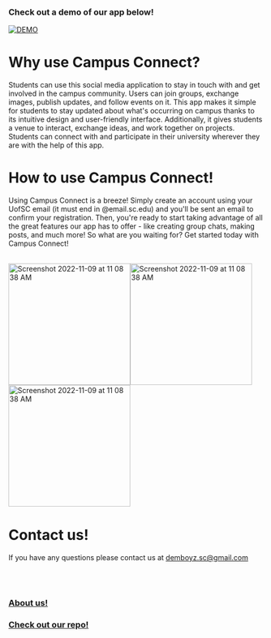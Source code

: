### Check out a demo of our app below!

[![DEMO](https://img.youtube.com/vi/9tQWLg4E90M/0.jpg)](https://www.youtube.com/watch?v=9tQWLg4E90M "CAMPUS CONNECT DEMO")

# Why use Campus Connect?
Students can use this social media application to stay in touch with and get involved in the campus community. Users can join groups, exchange images, publish updates, and follow events on it. This app makes it simple for students to stay updated about what's occurring on campus thanks to its intuitive design and user-friendly interface. Additionally, it gives students a venue to interact, exchange ideas, and work together on projects. Students can connect with and participate in their university wherever they are with the help of this app.

# How to use Campus Connect!
Using Campus Connect is a breeze! Simply create an account using your UofSC email (it must end in @email.sc.edu) and you'll be sent an email to confirm your registration. Then, you're ready to start taking advantage of all the great features our app has to offer - like creating group chats, making posts, and much more! So what are you waiting for? Get started today with Campus Connect!
<br/><br/>

<img width="240" alt="Screenshot 2022-11-09 at 11 08 38 AM" src="https://user-images.githubusercontent.com/13265359/200881610-5a6748e1-6307-42f0-a9f6-27d897be052b.png"><img width="240" alt="Screenshot 2022-11-09 at 11 08 38 AM" src="https://user-images.githubusercontent.com/13265359/200881610-5a6748e1-6307-42f0-a9f6-27d897be052b.png"><img width="240" alt="Screenshot 2022-11-09 at 11 08 38 AM" src="https://user-images.githubusercontent.com/13265359/200881610-5a6748e1-6307-42f0-a9f6-27d897be052b.png">
  
  
# Contact us!
If you have any questions please contact us at demboyz.sc@gmail.com

<br/><br/>

### [About us!](./about.html)

### [Check out our repo!](https://github.com/SCCapstone/DemBoyz)
